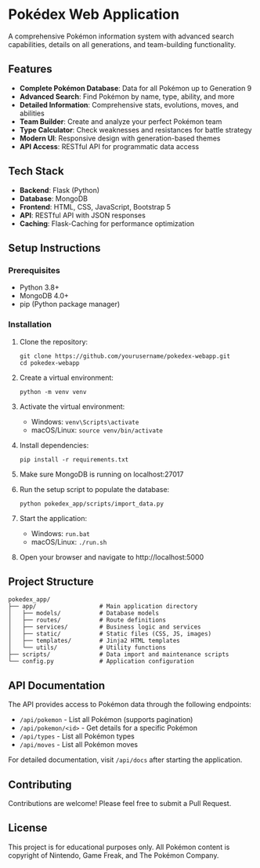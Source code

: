 # Pokédex Web Application

A comprehensive Pokémon information system with advanced search capabilities, details on all generations, and team-building functionality.

## Features

- **Complete Pokémon Database**: Data for all Pokémon up to Generation 9
- **Advanced Search**: Find Pokémon by name, type, ability, and more
- **Detailed Information**: Comprehensive stats, evolutions, moves, and abilities
- **Team Builder**: Create and analyze your perfect Pokémon team
- **Type Calculator**: Check weaknesses and resistances for battle strategy
- **Modern UI**: Responsive design with generation-based themes
- **API Access**: RESTful API for programmatic data access

## Tech Stack

- **Backend**: Flask (Python)
- **Database**: MongoDB
- **Frontend**: HTML, CSS, JavaScript, Bootstrap 5
- **API**: RESTful API with JSON responses
- **Caching**: Flask-Caching for performance optimization

## Setup Instructions

### Prerequisites

- Python 3.8+
- MongoDB 4.0+
- pip (Python package manager)

### Installation

1. Clone the repository:
   ```
   git clone https://github.com/yourusername/pokedex-webapp.git
   cd pokedex-webapp
   ```

2. Create a virtual environment:
   ```
   python -m venv venv
   ```

3. Activate the virtual environment:
   - Windows: `venv\Scripts\activate`
   - macOS/Linux: `source venv/bin/activate`

4. Install dependencies:
   ```
   pip install -r requirements.txt
   ```

5. Make sure MongoDB is running on localhost:27017

6. Run the setup script to populate the database:
   ```
   python pokedex_app/scripts/import_data.py
   ```

7. Start the application:
   - Windows: `run.bat`
   - macOS/Linux: `./run.sh`

8. Open your browser and navigate to http://localhost:5000

## Project Structure

```
pokedex_app/
├── app/                  # Main application directory
│   ├── models/           # Database models
│   ├── routes/           # Route definitions
│   ├── services/         # Business logic and services
│   ├── static/           # Static files (CSS, JS, images)
│   ├── templates/        # Jinja2 HTML templates
│   └── utils/            # Utility functions
├── scripts/              # Data import and maintenance scripts
└── config.py             # Application configuration
```

## API Documentation

The API provides access to Pokémon data through the following endpoints:

- `/api/pokemon` - List all Pokémon (supports pagination)
- `/api/pokemon/<id>` - Get details for a specific Pokémon
- `/api/types` - List all Pokémon types
- `/api/moves` - List all Pokémon moves

For detailed documentation, visit `/api/docs` after starting the application.

## Contributing

Contributions are welcome! Please feel free to submit a Pull Request.

## License

This project is for educational purposes only. All Pokémon content is copyright of Nintendo, Game Freak, and The Pokémon Company. 